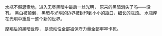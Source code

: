 水瓶不假思索地，进入无尽黑暗中最后一丝光明，
原来的黑暗消失了吗——没有。
黑白被颠倒，
黑暗与光明的边界被封印到小小的瓶口，细长的瓶颈。
水瓶座在光明中重启一整个新的世界。

摩羯后的黑暗世界，
是流动性全部被保守力量全部牢牢卡死。
